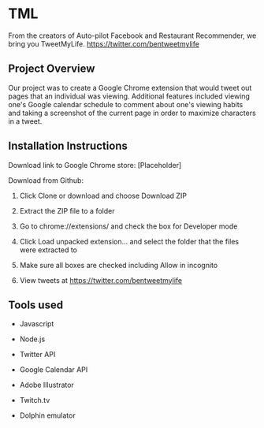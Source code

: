 # TML

From the creators of Auto-pilot Facebook and Restaurant Recommender, we bring you TweetMyLife.
https://twitter.com/bentweetmylife

## Project Overview

Our project was to create a Google Chrome extension that would tweet out pages that an individual was viewing. Additional features included viewing one's Google calendar schedule to comment about one's viewing habits and taking a screenshot of the current page in order to maximize characters in a tweet.

## Installation Instructions

Download link to Google Chrome store: [Placeholder]

Download from Github:

1. Click Clone or download and choose Download ZIP

2. Extract the ZIP file to a folder

3. Go to chrome://extensions/ and check the box for Developer mode

4. Click Load unpacked extension... and select the folder that the files were extracted to

5. Make sure all boxes are checked including Allow in incognito

6. View tweets at https://twitter.com/bentweetmylife

## Tools used

- Javascript

- Node.js

- Twitter API

- Google Calendar API

- Adobe Illustrator

- Twitch.tv

- Dolphin emulator
